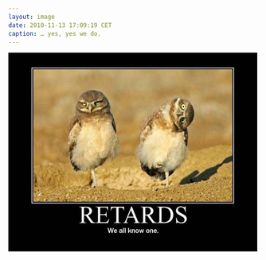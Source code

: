 ```yaml
---
layout: image
date: 2010-11-13 17:09:19 CET
caption: … yes, yes we do.
---
```


![Retards… we all know one](/images/retards-we-all-know-one.jpg)